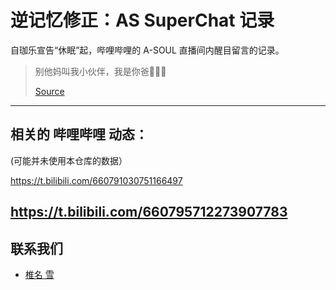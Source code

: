# 逆记忆修正：AS SuperChat 记录
自珈乐宣告“休眠”起，哔哩哔哩的 A-SOUL 直播间内醒目留言的记录。
> 别他妈叫我小伙伴，我是你爸🖕😀🖕 
> 
> [Source](https://b23.tv/BV1Et4y1x72S)
---
## 相关的 哔哩哔哩 动态：

(可能并未使用本仓库的数据）

https://t.bilibili.com/660791030751166497

https://t.bilibili.com/660795712273907783
---
## 联系我们
 - [椎名 雪](mailto:asoul_mon@mabotoshiyuki.xyz)
